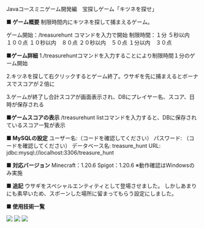 Javaコースミニゲーム開発編　宝探しゲーム「キツネを探せ」

<B>■ ゲーム概要</B>
制限時間内にキツネを探して捕まえるゲーム。<BR>

ゲーム開始：/treasurehunt コマンドを入力で開始
制限時間：１分
５秒以内　１００点
１０秒以内　８０点
２０秒以内　５０点
１分以内　３０点

<B>■ゲーム詳細</B>
1./treasurehuntコマンドを入力することにより制限時間１分のゲーム開始

2.キツネを探して右クリックするとゲーム終了。ウサギを先に捕まえるとボーナスでスコアが２倍に

3.ゲームが終了し合計スコアが画面表示され、DBにプレイヤー名、スコア、日時が保存される

<B>■ゲームスコアの表示</B>
/treasurehunt listコマンドを入力すると、DBに保存されているスコア一覧が表示

<B>■ MySQLの設定</B>
ユーザー名:（コードを確認してください）
パスワード: （コードを確認してください）
データベース名: treasure_hunt
URL: jdbc:mysql://localhost:3306/treasure_hunt

<B>■ 対応バージョン</B>
Minecraft：1.20.6
Spigot：1.20.6
※動作確認はWindowsのみ実施

<B>■ 追記</B>
ウサギをスペシャルエンティティとして登場させました。
しかしあまりにも素早いため、スポーンした場所に留まってもらう設定にしました。

<B>■ 使用技術一覧</B>
<!-- シールド一覧 -->
<!-- 該当するプロジェクトの中から任意のものを選ぶ-->
<p style="display: inline">
  <!-- バックエンドの言語一覧 -->
  <img src="https://img.shields.io/badge/-Python-F2C63C.svg?logo=python&style=for-the-badge">
  <!-- ミドルウェア一覧 -->
  <img src="https://img.shields.io/badge/-MySQL-4479A1.svg?logo=mysql&style=for-the-badge&logoColor=white">
  <!-- インフラ一覧 -->
  <img src="https://img.shields.io/badge/-githubactions-FFFFFF.svg?logo=github-actions&style=for-the-badge">
</p>
